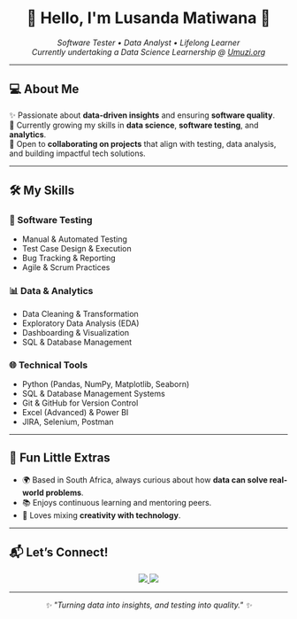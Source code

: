 <h1 align="center">🌸 Hello, I'm Lusanda Matiwana 🌸</h1>
<p align="center">
  <em>Software Tester • Data Analyst • Lifelong Learner</em><br/>
  <em>Currently undertaking a Data Science Learnership @ <a href="https://umuzi.org">Umuzi.org</a></em>
</p>

---

## 💻 About Me
✨ Passionate about **data-driven insights** and ensuring **software quality**.  
🌱 Currently growing my skills in **data science**, **software testing**, and **analytics**.  
🤝 Open to **collaborating on projects** that align with testing, data analysis, and building impactful tech solutions.  

---

## 🛠️ My Skills

### 🔎 Software Testing
- Manual & Automated Testing  
- Test Case Design & Execution  
- Bug Tracking & Reporting  
- Agile & Scrum Practices  

### 📊 Data & Analytics
- Data Cleaning & Transformation  
- Exploratory Data Analysis (EDA)  
- Dashboarding & Visualization  
- SQL & Database Management  

### 🌐 Technical Tools
- Python (Pandas, NumPy, Matplotlib, Seaborn)  
- SQL & Database Management Systems  
- Git & GitHub for Version Control  
- Excel (Advanced) & Power BI  
- JIRA, Selenium, Postman  

---

## 🌸 Fun Little Extras
- 🌍 Based in South Africa, always curious about how **data can solve real-world problems**.  
- 📚 Enjoys continuous learning and mentoring peers.  
- 🎨 Loves mixing **creativity with technology**.  

---

## 📬 Let’s Connect!
<p align="center">
  <a href="https://www.linkedin.com/in/lusanda-matiwana/" target="_blank">
    <img src="https://img.shields.io/badge/LinkedIn-%230A66C2.svg?style=for-the-badge&logo=linkedin&logoColor=white"/>
  </a>
  <a href="mailto:lusandamatiwana@example.com">
    <img src="https://img.shields.io/badge/Email-D14836?style=for-the-badge&logo=gmail&logoColor=white"/>
  </a>
</p>

---

<p align="center">
  <em>✨ "Turning data into insights, and testing into quality." ✨</em>
</p>
